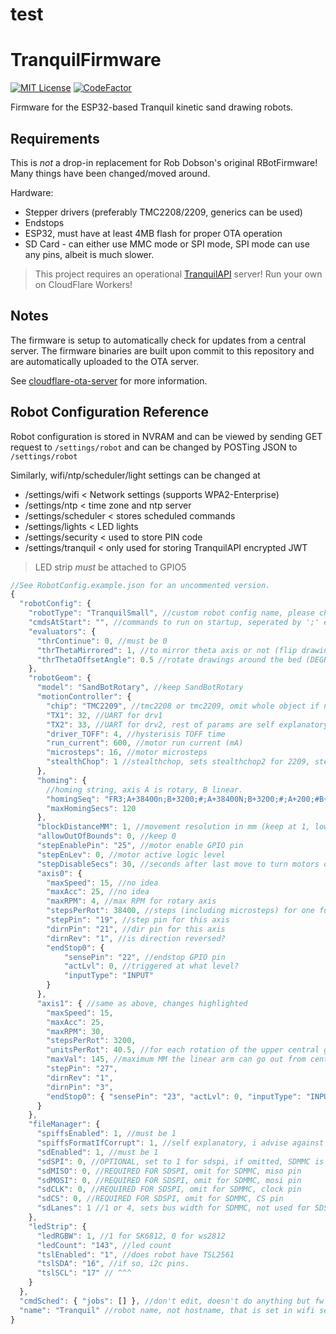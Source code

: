 # test
# TranquilFirmware

[![MIT License](https://img.shields.io/badge/License-MIT-yellow.svg)](https://opensource.org/licenses/)
[![CodeFactor](https://www.codefactor.io/repository/github/acvigue/tranquilfirmware/badge)](https://www.codefactor.io/repository/github/acvigue/tranquilfirmware)

Firmware for the ESP32-based Tranquil kinetic sand drawing robots.

## Requirements

This is *not* a drop-in replacement for Rob Dobson's original RBotFirmware! Many things have been changed/moved around.

Hardware:
- Stepper drivers (preferably TMC2208/2209, generics can be used)
- Endstops
- ESP32, must have at least 4MB flash for proper OTA operation
- SD Card - can either use MMC mode or SPI mode, SPI mode can use any pins, albeit is much slower.

> This project requires an operational [TranquilAPI](https://github.com/acvigue/TranquilAPI) server! Run your own on CloudFlare Workers!

## Notes

The firmware is setup to automatically check for updates from a central server. The firmware binaries are built upon commit to this repository and are automatically uploaded to the OTA server.

See [cloudflare-ota-server](https://github.com/acvigue/cloudflare-ota-server) for more information. 

## Robot Configuration Reference

Robot configuration is stored in NVRAM and can be viewed by sending GET request to `/settings/robot` and can be changed by POSTing JSON to `/settings/robot`

Similarly, wifi/ntp/scheduler/light settings can be changed at

- /settings/wifi < Network settings (supports WPA2-Enterprise)
- /settings/ntp < time zone and ntp server
- /settings/scheduler < stores scheduled commands
- /settings/lights < LED lights
- /settings/security < used to store PIN code
- /settings/tranquil < only used for storing TranquilAPI encrypted JWT

> LED strip _must_ be attached to GPIO5

```js
//See RobotConfig.example.json for an uncommented version.
{
  "robotConfig": {
    "robotType": "TranquilSmall", //custom robot config name, please change if building your own and submitting PR.
    "cmdsAtStart": "", //commands to run on startup, seperated by ';' ex. "G28" to home.
    "evaluators": {
      "thrContinue": 0, //must be 0
      "thrThetaMirrored": 1, //to mirror theta axis or not (flip drawings)
      "thrThetaOffsetAngle": 0.5 //rotate drawings around the bed (DEGREES)
    },
    "robotGeom": {
      "model": "SandBotRotary", //keep SandBotRotary
      "motionController": {
        "chip": "TMC2209", //tmc2208 or tmc2209, omit whole object if not using Trinamics, if you are, rest of params are required.
        "TX1": 32, //UART for drv1
        "TX2": 33, //UART for drv2, rest of params are self explanatory.
        "driver_TOFF": 4, //hysterisis TOFF time
        "run_current": 600, //motor run current (mA)
        "microsteps": 16, //motor microsteps
        "stealthChop": 1 //stealthchop, sets stealthchop2 for 2209, stealthchop1 for 2208,2130
      },
      "homing": {
        //homing string, axis A is rotary, B linear.
        "homingSeq": "FR3;A+38400n;B+3200;#;A+38400N;B+3200;#;A+200;#B+400;#;B+30000n;#;B-30000N;#;B-340;#;A=h;B=h;$",
        "maxHomingSecs": 120
      },
      "blockDistanceMM": 1, //movement resolution in mm (keep at 1, lower stalls bot)
      "allowOutOfBounds": 0, //keep 0
      "stepEnablePin": "25", //motor enable GPIO pin
      "stepEnLev": 0, //motor active logic level
      "stepDisableSecs": 30, //seconds after last move to turn motors off
      "axis0": {
        "maxSpeed": 15, //no idea
        "maxAcc": 25, //no idea
        "maxRPM": 4, //max RPM for rotary axis
        "stepsPerRot": 38400, //steps (including microsteps) for one full rotation of the primary rotary axis
        "stepPin": "19", //step pin for this axis
        "dirnPin": "21", //dir pin for this axis
        "dirnRev": "1", //is direction reversed?
        "endStop0": {
            "sensePin": "22", //endstop GPIO pin
            "actLvl": 0, //triggered at what level?
            "inputType": "INPUT"
        }
      },
      "axis1": { //same as above, changes highlighted
        "maxSpeed": 15,
        "maxAcc": 25,
        "maxRPM": 30,
        "stepsPerRot": 3200,
        "unitsPerRot": 40.5, //for each rotation of the upper central gear, how much does the linear arm move in MM
        "maxVal": 145, //maximum MM the linear arm can go out from center
        "stepPin": "27",
        "dirnRev": "1",
        "dirnPin": "3",
        "endStop0": { "sensePin": "23", "actLvl": 0, "inputType": "INPUT" }
      }
    },
    "fileManager": {
      "spiffsEnabled": 1, //must be 1
      "spiffsFormatIfCorrupt": 1, //self explanatory, i advise against it.
      "sdEnabled": 1, //must be 1
      "sdSPI": 0, //OPTIONAL, set to 1 for sdspi, if omitted, SDMMC is used.
      "sdMISO": 0, //REQUIRED FOR SDSPI, omit for SDMMC, miso pin
      "sdMOSI": 0, //REQUIRED FOR SDSPI, omit for SDMMC, mosi pin
      "sdCLK": 0, //REQUIRED FOR SDSPI, omit for SDMMC, clock pin
      "sdCS": 0, //REQUIRED FOR SDSPI, omit for SDMMC, CS pin
      "sdLanes": 1 //1 or 4, sets bus width for SDMMC, not used for SDSPI
    },
    "ledStrip": {
      "ledRGBW": 1, //1 for SK6812, 0 for ws2812
      "ledCount": "143", //led count
      "tslEnabled": "1", //does robot have TSL2561
      "tslSDA": "16", //if so, i2c pins.
      "tslSCL": "17" // ^^^
    }
  },
  "cmdSched": { "jobs": [] }, //don't edit, doesn't do anything but fw still relies on it being here
  "name": "Tranquil" //robot name, not hostname, that is set in wifi settings.
}
```
